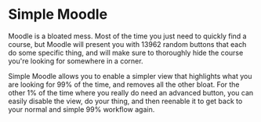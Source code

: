 # Simple Moodle

Moodle is a bloated mess. Most of the time you just need to quickly find a course, but Moodle will present you with 13962 random buttons that each do some specific thing, and will make sure to thoroughly hide the course you're looking for somewhere in a corner.

Simple Moodle allows you to enable a simpler view that highlights what you are looking for 99% of the time, and removes all the other bloat. For the other 1% of the time where you really do need an advanced button, you can easily disable the view, do your thing, and then reenable it to get back to your normal and simple 99% workflow again.
